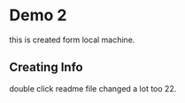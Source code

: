 # Demo 2

this is created form local machine.

## Creating Info

double click readme file changed a lot too 22.
